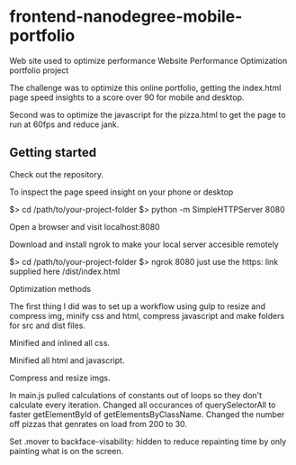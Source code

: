 # frontend-nanodegree-mobile-portfolio
Web site used to optimize performance
Website Performance Optimization portfolio project

The challenge was to optimize this online portfolio, getting the index.html page speed insights to a score over 90 for mobile and desktop.

Second was to optimize the javascript for the pizza.html to get the page to run at 60fps and reduce jank.

## Getting started

Check out the repository.

To inspect the page speed insight on your phone or desktop

$> cd /path/to/your-project-folder $> python -m SimpleHTTPServer 8080

Open a browser and visit localhost:8080

Download and install ngrok to make your local server accesible remotely

$> cd /path/to/your-project-folder $> ngrok 8080 just use the https: link supplied here /dist/index.html

Optimization methods

The first thing I did was to set up a workflow using gulp to resize and compress img, minify css and html, compress javascript and make folders for src and dist files.

Minified and inlined all css.

Minified all html and javascript.

Compress and resize imgs.

In main.js pulled calculations of constants out of loops so they don't calculate every iteration. Changed all occurances of querySelectorAll to faster getElementById of getElementsByClassName. Changed the number off pizzas that genrates on load from 200 to 30.

Set .mover to backface-visability: hidden to reduce repainting time by only painting what is on the screen.
